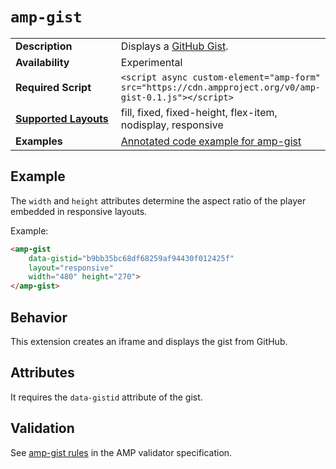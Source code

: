 <!--
Copyright 2017 The AMP HTML Authors. All Rights Reserved.

Licensed under the Apache License, Version 2.0 (the "License");
you may not use this file except in compliance with the License.
You may obtain a copy of the License at

      http://www.apache.org/licenses/LICENSE-2.0

Unless required by applicable law or agreed to in writing, software
distributed under the License is distributed on an "AS-IS" BASIS,
WITHOUT WARRANTIES OR CONDITIONS OF ANY KIND, either express or implied.
See the License for the specific language governing permissions and
limitations under the License.
-->

# <a name="`amp-gist`"></a> `amp-gist`

<table>
  <tr>
    <td width="40%"><strong>Description</strong></td>
    <td>Displays a <a href="https://gist.github.com/">GitHub Gist</a>.</td>
  </tr>
  <tr>
    <td width="40%"><strong>Availability</strong></td>
    <td>Experimental</td>
  </tr>
  <tr>
    <td width="40%"><strong>Required Script</strong></td>
    <td><code>&lt;script async custom-element="amp-form" src="https://cdn.ampproject.org/v0/amp-gist-0.1.js">&lt;/script></code></td>
  </tr>
  <tr>
    <td class="col-fourty"><strong><a href="https://www.ampproject.org/docs/guides/responsive/control_layout.html">Supported Layouts</a></strong></td>
    <td>fill, fixed, fixed-height, flex-item, nodisplay, responsive</td>
  </tr>
  <tr>
    <td width="40%"><strong>Examples</strong></td>
    <td><a href="https://ampbyexample.com/components/amp-gist/">Annotated code example for amp-gist</a></td>
  </tr>
</table>

## Example

The `width` and `height` attributes determine the aspect ratio of the player embedded in responsive layouts.

Example:

```html
<amp-gist
    data-gistid="b9bb35bc68df68259af94430f012425f"
    layout="responsive"
    width="480" height="270">
</amp-gist>
```

## Behavior

This extension creates an iframe and displays the gist from GitHub.

## Attributes

It requires the `data-gistid` attribute of the gist.

## Validation
See [amp-gist rules](https://github.com/ampproject/amphtml/blob/master/extensions/amp-gist/0.1/validator-amp-gist.protoascii) in the AMP validator specification.
